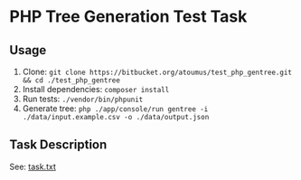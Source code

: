 # PHP Tree Generation Test Task

## Usage

1. Clone: `git clone https://bitbucket.org/atoumus/test_php_gentree.git && cd ./test_php_gentree`
1. Install dependencies: `composer install`
1. Run tests: `./vendor/bin/phpunit`
1. Generate tree: `php ./app/console/run gentree -i ./data/input.example.csv -o ./data/output.json`

## Task Description

See: [task.txt](./task.txt)